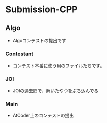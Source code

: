 # Submission-CPP
## Algo 
- Algoコンテストの提出です
### Contestant
- コンテスト本番に使う用のファイルたちです。
### JOI
- JOIの過去問で、解いたやつをぶち込んでる
### Main
- AtCoder上のコンテストの提出
